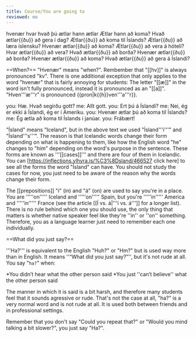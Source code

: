 ```yaml
---
title: Course/You are going to
reviewed: no
---
```

<vocabulary>
hvenær
hvar
hvað
þú ætlar
hann ætlar
Ætlar hann að koma?
Hvað ætlar{{ðu}} að gera í dag?
Ætlar{{ðu}} að koma til Íslands?
Ætlar{{ðu}} að læra íslensku?
Hvenær ætlar{{ðu}} að koma?
Ætlar{{ðu}} að vera á hóteli?
Hvar ætlar{{ðu}} að vera?
Hvað ætlar{{ðu}} að borða?
Hvenær ætlar{{ðu}} að borða?
Hvenær ætlar{{ðu}} að koma?
Hvað ætlar{{ðu}} að gera á Íslandi?
</vocabulary>


==When?==
"Hvenær" means "when?". Rembember that "[[hv]]" is always pronounced "kv". There is one additional exception that only applies to the word "hvenær" that is fairly annoying for students: The letter "[[æ]]" in the word isn't fully pronounced, instead it is pronounced as an "[[a]]". "Hven'''æ'''r" is pronounced {{pron|k{{h}}ven'''a'''r}}.

<Conversation>
you: Hæ. Hvað segirðu gott?
me: Allt gott.
you: Ert þú á Íslandi?
me: Nei, ég er ekki á Íslandi, ég er í Ameríku.
you: Hvenær ætlar þú að koma til Íslands?
me: Ég ætla að koma til Íslands í janúar.
you: Frábært!
</Conversation>

"Ísland" means "Iceland", but in the above text we used "Ísland'''i'''" and "Ísland'''s'''". The reason is that Icelandic words change their form depending on what is happening to them, like how the English word "he" changes to "him" depending on the word's purpose in the sentence. These forms are known as '''[[cases]]''' and there are four of them in Icelandic. You can [https://inflections.ylhyra.is/%C3%8Dsland/466527 click here] to see all the forms the word "Ísland" can have. You should not study the cases for now, you just need to be aware of the reason why the words change their form.

The [[prepositions]] "í" (in) and "á" (on) are used to say you're in a place. You are '''''on''''' Iceland and '''''on''''' Spain, but you're '''''in''''' America and '''''in''''' France (see the article [[Í vs. á|'''í vs. á''']] for a longer list). There is no rule behind which one you should use, the only thing that matters is whether native speaker feel like they're ''in'' or ''on'' something. Therefore, you as a language learner just need to remember each one individually.

==What did you just say?==

'''Ha?''' is equivalent to the English "Huh?" or "Hm?" but is used way more than in English. It means ''“What did you just say?”'', but it's not rude at all. You say "`ha?`" when:

*You didn’t hear what the other person said
*You just ''can’t believe'' what the other person said

The manner in which it is said is a bit harsh, and therefore many students feel that it sounds agressive or rude. That's not the case at all, "ha?" is a very normal word and is not rude at all. It is used both between friends and in professional settings.

Remember that you don't say "Could you repeat that?" or "Would you mind talking a bit slower?", you just say "Ha?".
